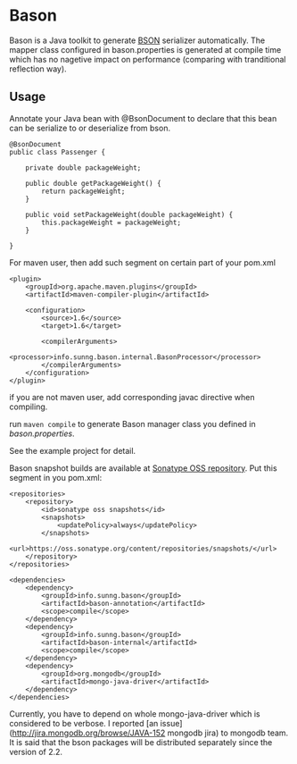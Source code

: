 Bason
=====

Bason is a Java toolkit to generate [BSON](http://bsonspec.org "bson web site") serializer automatically.
The mapper class configured in bason.properties is generated at compile time which has no nagetive impact on performance
 (comparing with tranditional reflection way).
 
Usage
-----
Annotate your Java bean with @BsonDocument to declare that this bean can be serialize
to or deserialize from bson.

	@BsonDocument
	public class Passenger {
		
		private double packageWeight;
		
		public double getPackageWeight() {
			return packageWeight;
		}
	
		public void setPackageWeight(double packageWeight) {
			this.packageWeight = packageWeight;
		}
	
	}


For maven user, then add such segment on certain part of your pom.xml

	<plugin>
		<groupId>org.apache.maven.plugins</groupId>
		<artifactId>maven-compiler-plugin</artifactId>
	
		<configuration>
			<source>1.6</source>
			<target>1.6</target>
	
			<compilerArguments>
				<processor>info.sunng.bason.internal.BasonProcessor</processor>
			</compilerArguments>
		</configuration>
	</plugin>

if you are not maven user, add corresponding javac directive when compiling.

run `maven compile` to generate Bason manager class you defined in *bason.properties*.

See the example project for detail.

Bason snapshot builds are available at [Sonatype OSS repository](https://oss.sonatype.org/content/repositories/snapshots/ "copy the link to repository section of your pom"). Put this segment in you pom.xml:

	<repositories>
		<repository>
			<id>sonatype oss snapshots</id>
			<snapshots>
				<updatePolicy>always</updatePolicy>
			</snapshots>
			<url>https://oss.sonatype.org/content/repositories/snapshots/</url>
		</repository>
	</repositories>

	<dependencies>
		<dependency>
			<groupId>info.sunng.bason</groupId>
			<artifactId>bason-annotation</artifactId>
			<scope>compile</scope>
		</dependency>
		<dependency>
			<groupId>info.sunng.bason</groupId>
			<artifactId>bason-internal</artifactId>
			<scope>compile</scope>
		</dependency>
		<dependency>
			<groupId>org.mongodb</groupId>
			<artifactId>mongo-java-driver</artifactId>
		</dependency>
	</dependencies>

Currently, you have to depend on whole mongo-java-driver which is considered to be verbose. 
I reported [an issue](http://jira.mongodb.org/browse/JAVA-152 mongodb jira) to mongodb team. It is said that the bson packages will be distributed separately since the version of 2.2.
